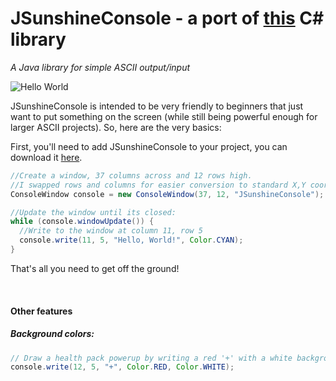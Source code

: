 # JSunshineConsole - a port of [this](https://github.com/derrickcreamer/SunshineConsole) C# library
*A Java library for simple ASCII output/input*

![Hello World](https://i.imgur.com/hplC1Vk.png)

JSunshineConsole is intended to be very friendly to beginners that just want to put something on the screen (while still being powerful enough for larger ASCII projects). So, here are the very basics:

First, you'll need to add JSunshineConsole to your project, you can download it [here](https://github.com/Barbo24/JSunshineConsole/releases/).
```java
//Create a window, 37 columns across and 12 rows high.
//I swapped rows and columns for easier conversion to standard X,Y coord system
ConsoleWindow console = new ConsoleWindow(37, 12, "JSunshineConsole");

//Update the window until its closed:
while (console.windowUpdate()) {
  //Write to the window at column 11, row 5
  console.write(11, 5, "Hello, World!", Color.CYAN);
}
```

That's all you need to get off the ground!

&nbsp;

#### Other features

##### Background colors:

```java
// Draw a health pack powerup by writing a red '+' with a white background.
console.write(12, 5, "+", Color.RED, Color.WHITE);
```
